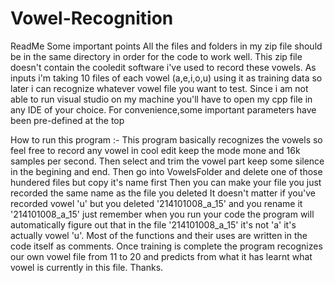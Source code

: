 # Vowel-Recognition
ReadMe
Some important points 
All the files and folders in my zip file should be in the same directory in order for the code to work well. 
This zip file doesn't contain the cooledit software i've used to record these vowels.
As inputs i'm taking 10 files of each vowel (a,e,i,o,u) using it as training data so later i can recognize whatever vowel file you want to test.
Since i am not able to run visual studio on my machine you'll have to open my cpp file in any IDE of your choice.
For convenience,some important parameters have been pre-defined at the top

How to run this program :-
This program basically recognizes the vowels so feel free to record any vowel in cool edit keep the mode mone and 16k samples per second.
Then select and trim the vowel part keep some silence in the begining and end.
Then go into VowelsFolder and delete one of those hundered files but copy it's name first
Then you can make your file you just recorded the same name as the file you deleted 
It doesn't matter if you've recorded vowel 'u' but you deleted '214101008_a_15' and you rename it   '214101008_a_15' just remember when you run your code the program will automatically figure out that in the file  '214101008_a_15' it's not 'a' it's actually vowel 'u'.
Most of the functions and their uses are written in the code itself as comments.
Once training is complete the program recognizes our own vowel file from 11 to 20 and predicts from what it has learnt what vowel is currently in this file.
Thanks.

